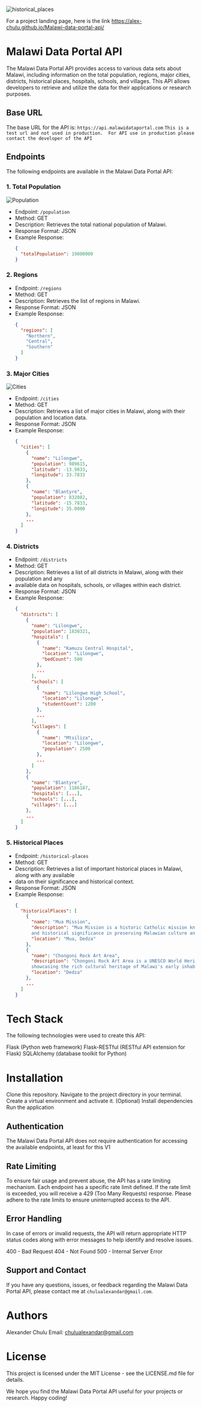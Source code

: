 ![historical_places](https://github.com/Alex-chulu/Malawi-data-portal-api/assets/72263272/b0cc02b5-f543-45ba-86dd-587c681fbc30)

For a project landing page, here is the link https://alex-chulu.github.io/Malawi-data-portal-api/
# Malawi Data Portal API

The Malawi Data Portal API provides access to various data sets about Malawi, 
including information on the total population, regions, major cities, districts, 
historical places, hospitals, schools, and villages. This API allows developers to 
retrieve and utilize the data for their applications or research purposes.

## Base URL

The base URL for the API is: `https://api.malawidataportal.com` `This is a test url and not used in production. 
For API use in production please contact the developer of the API`

## Endpoints

The following endpoints are available in the Malawi Data Portal API:

### 1. Total Population
![Population](https://github.com/Alex-chulu/Malawi-data-portal-api/assets/72263272/606b5c7a-807f-42ad-9a4a-dd17a18b2173)


- Endpoint: `/population`
- Method: GET
- Description: Retrieves the total national population of Malawi.
- Response Format: JSON
- Example Response:
  ```json
  {
    "totalPopulation": 19000000
  }
  ```

### 2. Regions

- Endpoint: `/regions`
- Method: GET
- Description: Retrieves the list of regions in Malawi.
- Response Format: JSON
- Example Response:
  ```json
  {
    "regions": [
      "Northern",
      "Central",
      "Southern"
    ]
  }
  ```

### 3. Major Cities
![Cities](https://github.com/Alex-chulu/Malawi-data-portal-api/assets/72263272/5b240bbf-f410-470f-bd4d-049f2e0d1b6f)


- Endpoint: `/cities`
- Method: GET
- Description: Retrieves a list of major cities in Malawi, along with their population and location data.
- Response Format: JSON
- Example Response:
  ```json
  {
    "cities": [
      {
        "name": "Lilongwe",
        "population": 989615,
        "latitude": -13.9833,
        "longitude": 33.7833
      },
      {
        "name": "Blantyre",
        "population": 832082,
        "latitude": -15.7833,
        "longitude": 35.0000
      },
      ...
    ]
  }
  ```

### 4. Districts

- Endpoint: `/districts`
- Method: GET
- Description: Retrieves a list of all districts in Malawi, along with their population and any 
- available data on hospitals, schools, or villages within each district.
- Response Format: JSON
- Example Response:
  ```json
  {
    "districts": [
      {
        "name": "Lilongwe",
        "population": 1830321,
        "hospitals": [
          {
            "name": "Kamuzu Central Hospital",
            "location": "Lilongwe",
            "bedCount": 500
          },
          ...
        ],
        "schools": [
          {
            "name": "Lilongwe High School",
            "location": "Lilongwe",
            "studentCount": 1200
          },
          ...
        ],
        "villages": [
          {
            "name": "Mtsiliza",
            "location": "Lilongwe",
            "population": 2500
          },
          ...
        ]
      },
      {
        "name": "Blantyre",
        "population": 1186187,
        "hospitals": [...],
        "schools": [...],
        "villages": [...]
      },
      ...
    ]
  }
  ```

### 5. Historical Places

- Endpoint: `/historical-places`
- Method: GET
- Description: Retrieves a list of important historical places in Malawi, along with any available 
- data on their significance and historical context.
- Response Format: JSON
- Example Response:
  ```json
  {
    "historicalPlaces": [
      {
        "name": "Mua Mission",
        "description": "Mua Mission is a historic Catholic mission known for its cultural museum, art center, 
        and historical significance in preserving Malawian culture and traditions.",
        "location": "Mua, Dedza"
      },
      {
        "name": "Chongoni Rock Art Area",
        "description": "Chongoni Rock Art Area is a UNESCO World Heritage Site featuring ancient rock paintings, 
        showcasing the rich cultural heritage of Malawi's early inhabitants.",
        "location": "Dedza"
      },
      ...
    ]
  }
  ```
# Tech Stack
The following technologies were used to create this API:

Flask (Python web framework)
Flask-RESTful (RESTful API extension for Flask)
SQLAlchemy (database toolkit for Python)

# Installation
Clone this repository.
Navigate to the project directory in your terminal.
Create a virtual environment and activate it. (Optional)
Install dependencies
Run the application

## Authentication

The Malawi Data Portal API does not require authentication for accessing the available endpoints, at least for this V1

## Rate Limiting

To ensure fair usage and prevent abuse, the API has a rate limiting mechanism. Each endpoint has a specific 
rate limit defined. If the rate limit is exceeded, you will receive a 429 (Too Many Requests) response. 
Please adhere to the rate limits to ensure uninterrupted access to the API.

## Error Handling

In case of errors or invalid requests, the API will return appropriate HTTP status codes along with error messages 
to help identify and resolve issues.

400 - Bad Request
404 - Not Found
500 - Internal Server Error

## Support and Contact

If you have any questions, issues, or feedback regarding the Malawi Data Portal API, please contact me at `chulualexandar@gmail.com`.

# Authors
Alexander Chulu
Email: chulualexandar@gmail.com 

# License
This project is licensed under the MIT License - see the LICENSE.md file for details.

We hope you find the Malawi Data Portal API useful for your projects or research. Happy coding!
